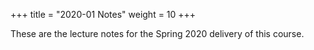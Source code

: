 +++
title = "2020-01 Notes"
weight = 10
+++

These are the lecture notes for the Spring 2020 delivery of this course.
